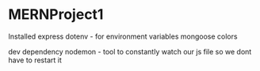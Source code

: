 # MERNProject1

Installed express 
dotenv - for environment variables
mongoose 
colors

dev dependency nodemon - tool to constantly watch our js file so we dont have to restart it